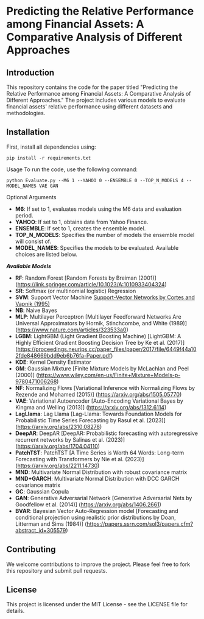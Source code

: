 # Predicting the Relative Performance among Financial Assets: A Comparative Analysis of Different Approaches 

## Introduction
This repository contains the code for the paper titled "Predicting the Relative Performance among Financial Assets: A Comparative Analysis of Different Approaches." The project includes various models to evaluate financial assets' relative performance using different datasets and methodologies.

## Installation
First, install all dependencies using:

```
pip install -r requirements.txt
```

Usage
To run the code, use the following command:

```
python Evaluate.py --M6 1 --YAHOO 0 --ENSEMBLE 0 --TOP_N_MODELS 4 --MODEL_NAMES VAE GAN
```

Optional Arguments

- **M6**: If set to 1, evaluates models using the M6 data and evaluation period.
- **YAHOO**: If set to 1, obtains data from Yahoo Finance.
- **ENSEMBLE**: If set to 1, creates the ensemble model.
- **TOP_N_MODELS**: Specifies the number of models the ensemble model will consist of.
- **MODEL_NAMES**: Specifies the models to be evaluated. Available choices are listed below.
  
***Available Models***

- **RF**: Random Forest
[Random Forests by Breiman (2001)] (https://link.springer.com/article/10.1023/A:1010933404324)
- **SR**: Softmax (or multinomial logistic) Regression
- **SVM**: Support Vector Machine
[Support-Vector Networks by Cortes and Vapnik (1995)](https://link.springer.com/article/10.1007/BF00994018)
- **NB**: Naive Bayes
- **MLP**: Multilayer Perceptron
[Multilayer Feedforward Networks Are Universal Approximators by Hornik, Stinchcombe, and White (1989)] (https://www.nature.com/articles/323533a0)
- **LGBM**: LightGBM (Light Gradient Boosting Machine)
[LightGBM: A Highly Efficient Gradient Boosting Decision Tree by Ke et al. (2017)] (https://proceedings.neurips.cc/paper_files/paper/2017/file/6449f44a102fde848669bdd9eb6b76fa-Paper.pdf)
- **KDE**: Kernel Density Estimator
- **GM**: Gaussian Mixture
[Finite Mixture Models by McLachlan and Peel (2000)] (https://www.wiley.com/en-us/Finite+Mixture+Models-p-9780471006268)
- **NF**: Normalizing Flows
[Variational Inference with Normalizing Flows by Rezende and Mohamed (2015)] (https://arxiv.org/abs/1505.05770)
- **VAE**: Variational Autoencoder
[Auto-Encoding Variational Bayes by Kingma and Welling (2013)] (https://arxiv.org/abs/1312.6114)
- **LagLlama**: Lag Llama
[Lag-Llama: Towards Foundation Models for Probabilistic Time Series Forecasting by Rasul et al. (2023)] (https://arxiv.org/abs/2310.08278)
- **DeepAR**: DeepAR
[DeepAR: Probabilistic forecasting with autoregressive recurrent networks by Salinas et al. (2023)] (https://arxiv.org/abs/1704.04110)
- **PatchTST**: PatchTST
[A Time Series is Worth 64 Words: Long-term Forecasting with Transformers by Nie et al. (2023)] (https://arxiv.org/abs/2211.14730)
- **MND**: Multivariate Normal Distribution with robust covariance matrix
- **MND+GARCH**: Multivariate Normal Distribution with DCC GARCH covariance matrix
- **GC**: Gaussian Copula
- **GAN**: Generative Adversarial Network
[Generative Adversarial Nets by Goodfellow et al. (2014)] (https://arxiv.org/abs/1406.2661)
- **BVAR**: Bayesian Vector Auto-Regression model
[Forecasting and conditional projection using realistic prior distributions by Doan, Litterman and Sims (1984)] (https://papers.ssrn.com/sol3/papers.cfm?abstract_id=305579)

## Contributing
We welcome contributions to improve the project. Please feel free to fork this repository and submit pull requests.

## License
This project is licensed under the MIT License - see the LICENSE file for details.
